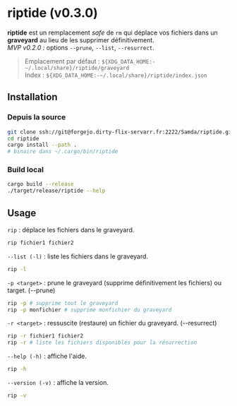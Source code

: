 # riptide (v0.3.0)

**riptide** est un remplacement _safe_ de `rm` qui déplace vos fichiers dans un **graveyard**
au lieu de les supprimer définitivement.  
_MVP v0.2.0 :_ options `--prune`, `--list`, `--resurrect`.

> Emplacement par défaut : `${XDG_DATA_HOME:-~/.local/share}/riptide/graveyard`  
> Index : `${XDG_DATA_HOME:-~/.local/share}/riptide/index.json`

## Installation

### Depuis la source

```bash
git clone ssh://git@forgejo.dirty-flix-servarr.fr:2222/Samda/riptide.git
cd riptide
cargo install --path .
# binaire dans ~/.cargo/bin/riptide
```

### Build local

```bash
cargo build --release
./target/release/riptide --help
```

## Usage

`rip` : déplace les fichiers dans le graveyard.

```bash
rip fichier1 fichier2
```

`--list (-l)` : liste les fichiers dans le graveyard.

```bash
rip -l
```

`-p <target>` : prune le graveyard (supprime définitivement les fichiers) ou target. (--prune)

```bash
rip -p # supprime tout le graveyard
rip -p monfichier # supprime monfichier du graveyard
```

`-r <target>` : ressuscite (restaure) un fichier du graveyard. (--resurrect)

```bash
rip -r fichier1 fichier2
rip -r # liste les fichiers disponibles pour la résurrection
```

`--help (-h)` : affiche l'aide.

```bash
rip -h
```

`--version (-v)` : affiche la version.

```bash
rip -v
```
